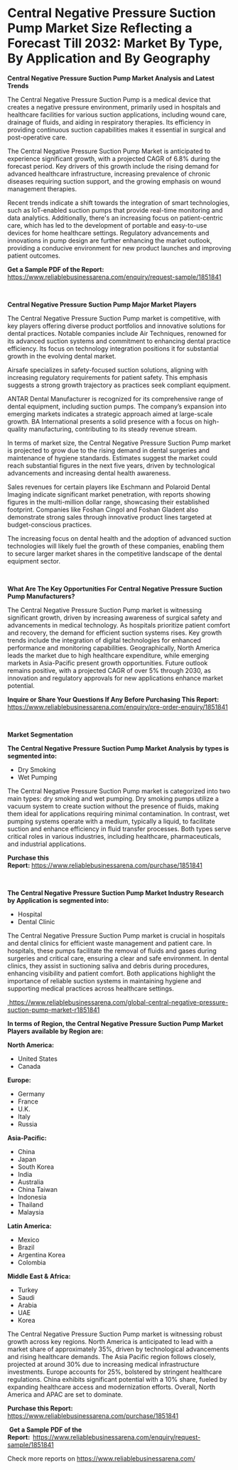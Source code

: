 <p><h1>Central Negative Pressure Suction Pump Market Size Reflecting a Forecast Till 2032: Market By Type, By Application and By Geography</h1></p><p><strong>Central Negative Pressure Suction Pump Market Analysis and Latest Trends</strong></p>
<p><p>The Central Negative Pressure Suction Pump is a medical device that creates a negative pressure environment, primarily used in hospitals and healthcare facilities for various suction applications, including wound care, drainage of fluids, and aiding in respiratory therapies. Its efficiency in providing continuous suction capabilities makes it essential in surgical and post-operative care.</p><p>The Central Negative Pressure Suction Pump Market is anticipated to experience significant growth, with a projected CAGR of 6.8% during the forecast period. Key drivers of this growth include the rising demand for advanced healthcare infrastructure, increasing prevalence of chronic diseases requiring suction support, and the growing emphasis on wound management therapies. </p><p>Recent trends indicate a shift towards the integration of smart technologies, such as IoT-enabled suction pumps that provide real-time monitoring and data analytics. Additionally, there's an increasing focus on patient-centric care, which has led to the development of portable and easy-to-use devices for home healthcare settings. Regulatory advancements and innovations in pump design are further enhancing the market outlook, providing a conducive environment for new product launches and improving patient outcomes.</p></p>
<p><strong>Get a Sample PDF of the Report:&nbsp;</strong> <a href="https://www.reliablebusinessarena.com/enquiry/request-sample/1851841?utm_campaign=3013&utm_medium=2&utm_source=Github&utm_content=ia&utm_term=26032025&utm_id=central-negative-pressure-suction-pump">https://www.reliablebusinessarena.com/enquiry/request-sample/1851841</a></p>
<p>&nbsp;</p>
<p><strong>Central Negative Pressure Suction Pump Major Market Players</strong></p>
<p><p>The Central Negative Pressure Suction Pump market is competitive, with key players offering diverse product portfolios and innovative solutions for dental practices. Notable companies include Air Techniques, renowned for its advanced suction systems and commitment to enhancing dental practice efficiency. Its focus on technology integration positions it for substantial growth in the evolving dental market.</p><p>Airsafe specializes in safety-focused suction solutions, aligning with increasing regulatory requirements for patient safety. This emphasis suggests a strong growth trajectory as practices seek compliant equipment.</p><p>ANTAR Dental Manufacturer is recognized for its comprehensive range of dental equipment, including suction pumps. The company’s expansion into emerging markets indicates a strategic approach aimed at large-scale growth. BA International presents a solid presence with a focus on high-quality manufacturing, contributing to its steady revenue stream.</p><p>In terms of market size, the Central Negative Pressure Suction Pump market is projected to grow due to the rising demand in dental surgeries and maintenance of hygiene standards. Estimates suggest the market could reach substantial figures in the next five years, driven by technological advancements and increasing dental health awareness.</p><p>Sales revenues for certain players like Eschmann and Polaroid Dental Imaging indicate significant market penetration, with reports showing figures in the multi-million dollar range, showcasing their established footprint. Companies like Foshan Cingol and Foshan Gladent also demonstrate strong sales through innovative product lines targeted at budget-conscious practices.</p><p>The increasing focus on dental health and the adoption of advanced suction technologies will likely fuel the growth of these companies, enabling them to secure larger market shares in the competitive landscape of the dental equipment sector.</p></p>
<p>&nbsp;</p>
<p><strong>What Are The Key Opportunities For Central Negative Pressure Suction Pump Manufacturers?</strong></p>
<p><p>The Central Negative Pressure Suction Pump market is witnessing significant growth, driven by increasing awareness of surgical safety and advancements in medical technology. As hospitals prioritize patient comfort and recovery, the demand for efficient suction systems rises. Key growth trends include the integration of digital technologies for enhanced performance and monitoring capabilities. Geographically, North America leads the market due to high healthcare expenditure, while emerging markets in Asia-Pacific present growth opportunities. Future outlook remains positive, with a projected CAGR of over 5% through 2030, as innovation and regulatory approvals for new applications enhance market potential.</p></p>
<p><strong>Inquire or Share Your Questions If Any Before Purchasing This Report:</strong> <a href="https://www.reliablebusinessarena.com/enquiry/pre-order-enquiry/1851841?utm_campaign=3013&utm_medium=2&utm_source=Github&utm_content=ia&utm_term=26032025&utm_id=central-negative-pressure-suction-pump">https://www.reliablebusinessarena.com/enquiry/pre-order-enquiry/1851841</a></p>
<p>&nbsp;</p>
<p><strong>Market Segmentation</strong></p>
<p><strong>The Central Negative Pressure Suction Pump Market Analysis by types is segmented into:</strong></p>
<p><ul><li>Dry Smoking</li><li>Wet Pumping</li></ul></p>
<p><p>The Central Negative Pressure Suction Pump market is categorized into two main types: dry smoking and wet pumping. Dry smoking pumps utilize a vacuum system to create suction without the presence of fluids, making them ideal for applications requiring minimal contamination. In contrast, wet pumping systems operate with a medium, typically a liquid, to facilitate suction and enhance efficiency in fluid transfer processes. Both types serve critical roles in various industries, including healthcare, pharmaceuticals, and industrial applications.</p></p>
<p><strong>Purchase this Report:&nbsp;</strong><a href="https://www.reliablebusinessarena.com/purchase/1851841?utm_campaign=3013&utm_medium=2&utm_source=Github&utm_content=ia&utm_term=26032025&utm_id=central-negative-pressure-suction-pump">https://www.reliablebusinessarena.com/purchase/1851841</a></p>
<p>&nbsp;</p>
<p><strong>The Central Negative Pressure Suction Pump Market Industry Research by Application is segmented into:</strong></p>
<p><ul><li>Hospital</li><li>Dental Clinic</li></ul></p>
<p><p>The Central Negative Pressure Suction Pump market is crucial in hospitals and dental clinics for efficient waste management and patient care. In hospitals, these pumps facilitate the removal of fluids and gases during surgeries and critical care, ensuring a clear and safe environment. In dental clinics, they assist in suctioning saliva and debris during procedures, enhancing visibility and patient comfort. Both applications highlight the importance of reliable suction systems in maintaining hygiene and supporting medical practices across healthcare settings.</p></p>
<p><a href="https://www.reliablebusinessarena.com/global-central-negative-pressure-suction-pump-market-r1851841?utm_campaign=3013&utm_medium=2&utm_source=Github&utm_content=ia&utm_term=26032025&utm_id=central-negative-pressure-suction-pump">&nbsp;https://www.reliablebusinessarena.com/global-central-negative-pressure-suction-pump-market-r1851841</a></p>
<p><strong>In terms of Region, the Central Negative Pressure Suction Pump Market Players available by Region are:</strong></p>
<p>
    <p> <strong> North America: </strong>
        <ul>
            <li>United States</li>
            <li>Canada</li>
        </ul>
        </p> 
    <p> <strong> Europe: </strong>
        <ul>
            <li>Germany</li>
            <li>France</li>
            <li>U.K.</li>
            <li>Italy</li>
            <li>Russia</li>
        </ul>
        </p> 
    <p> <strong> Asia-Pacific: </strong>
        <ul>
            <li>China</li>
            <li>Japan</li>
            <li>South Korea</li>
            <li>India</li>
            <li>Australia</li>
            <li>China Taiwan</li>
            <li>Indonesia</li>
            <li>Thailand</li>
            <li>Malaysia</li>
        </ul>
        </p> 
    <p> <strong> Latin America: </strong>
        <ul>
            <li>Mexico</li>
            <li>Brazil</li>
            <li>Argentina Korea</li>
            <li>Colombia</li>
        </ul>
        </p> 
    <p> <strong> Middle East & Africa: </strong>
        <ul>
            <li>Turkey</li>
            <li>Saudi</li>
            <li>Arabia</li>
            <li>UAE</li>
            <li>Korea</li>
        </ul>
    </p>
    </p>
<p><p>The Central Negative Pressure Suction Pump market is witnessing robust growth across key regions. North America is anticipated to lead with a market share of approximately 35%, driven by technological advancements and rising healthcare demands. The Asia Pacific region follows closely, projected at around 30% due to increasing medical infrastructure investments. Europe accounts for 25%, bolstered by stringent healthcare regulations. China exhibits significant potential with a 10% share, fueled by expanding healthcare access and modernization efforts. Overall, North America and APAC are set to dominate.</p></p>
<p><strong>Purchase this Report: </strong><a href="https://www.reliablebusinessarena.com/purchase/1851841?utm_campaign=3013&utm_medium=2&utm_source=Github&utm_content=ia&utm_term=26032025&utm_id=central-negative-pressure-suction-pump">https://www.reliablebusinessarena.com/purchase/1851841</a></p>
<p>&nbsp;<strong>Get a Sample PDF of the Report:&nbsp;&nbsp;</strong><a href="https://www.reliablebusinessarena.com/enquiry/request-sample/1851841?utm_campaign=3013&utm_medium=2&utm_source=Github&utm_content=ia&utm_term=26032025&utm_id=central-negative-pressure-suction-pump">https://www.reliablebusinessarena.com/enquiry/request-sample/1851841</a></p>
<p><strong></strong></p>
<p>Check more reports on <a href="https://www.reliablebusinessarena.com/?utm_campaign=3013&utm_medium=2&utm_source=Github&utm_content=ia&utm_term=26032025&utm_id=central-negative-pressure-suction-pump">https://www.reliablebusinessarena.com/</a></p>